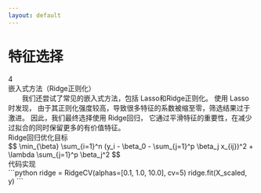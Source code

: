 ```yaml
---
layout: default
---
```


<div class="bg-white bg-opacity-80 p-6 rounded-lg mx-auto my-4 w-9/10 h-9/10">
  <div class="flex items-center justify-center mb-2">
    <h1 class="text-2xl font-bold text-gray-600">特征选择</h1>
  </div>

  <div class="w-full bg-gradient-to-br from-gray-50 to-white rounded-lg p-4">
    <div class="flex items-center mb-3">
      <div class="w-6 h-6 rounded-full bg-blue-100 flex items-center justify-center mr-2">
        <span class="text-blue-500 font-medium">4</span>
      </div>
      <div class="text-lg font-medium text-gray-700">嵌入式方法（Ridge正则化）</div>
    </div>
    <div class="text-base text-gray-600 mb-4 leading-relaxed" style="text-indent: 2em;">
      我们还尝试了常见的嵌入式方法，包括 
      <span class="text-pink-400 font-medium">Lasso和Ridge正则化</span>。
      使用 <span class="text-blue-400 font-medium">Lasso</span> 时发现，
      由于其正则化强度较高，导致很多特征的系数被缩至零，筛选结果过于激进。
      因此，我们最终选择使用 <span class="text-purple-400 font-medium">Ridge回归</span>，
      它通过平滑特征的重要性，在减少过拟合的同时保留更多的有价值特征。
    </div>
    <div class="grid grid-cols-5 gap-4">
      <div class="col-span-3 bg-gradient-to-br from-gray-50 to-white p-4 rounded-lg shadow-sm hover:shadow-md transition-all">
        <div class="font-bold text-gray-700 mb-4">Ridge回归优化目标</div>
        <div class="text-center">
$$
\min_{\beta} \sum_{i=1}^n (y_i - \beta_0 - \sum_{j=1}^p \beta_j x_{ij})^2 + \lambda \sum_{j=1}^p \beta_j^2
$$
</div>
      </div>
      <div class="col-span-2 bg-gradient-to-br from-gray-50 to-white p-4 rounded-lg shadow-sm hover:shadow-md transition-all">
        <div class="font-bold text-gray-700 mb-4">代码实现</div>
```python
ridge = RidgeCV(alphas=[0.1, 1.0, 10.0], cv=5)
ridge.fit(X_scaled, y)
```
      </div>
    </div>
  </div>
</div>
